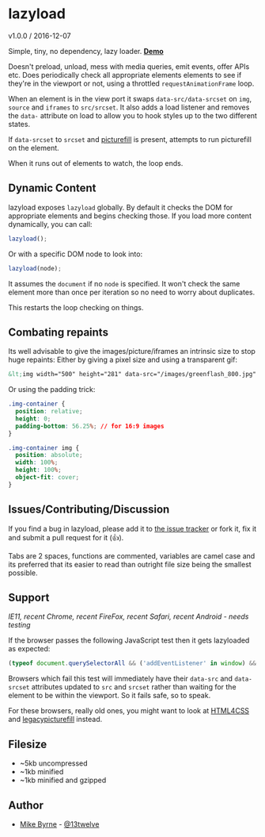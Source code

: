 # lazyload

v1.0.0 / 2016-12-07

Simple, tiny, no dependency, lazy loader. **[Demo](http://lazyload.dev.area17.com/)**

Doesn't preload, unload, mess with media queries, emit events, offer APIs etc.
Does periodically check all appropriate elements elements to see if they're in the viewport or not, using a throttled `requestAnimationFrame` loop.

When an element is in the view port it swaps `data-src/data-srcset` on `img`, `source` and `iframes` to `src/srcset`. It also adds a load listener and removes the `data-` attribute on load to allow you to hook styles up to the two different states.

If `data-srcset` to `srcset` and [picturefill](https://github.com/scottjehl/picturefill) is present, attempts to run picturefill on the element.

When it runs out of elements to watch, the loop ends.

## Dynamic Content

lazyload exposes `lazyload` globally. By default it checks the DOM for appropriate elements and begins checking those. If you load more content dynamically, you can call:

```JavaScript
lazyload();
```

Or with a specific DOM node to look into:

```JavaScript
lazyload(node);
```

It assumes the `document` if no `node` is specified. It won't check the same element more than once per iteration so no need to worry about duplicates.

This restarts the loop checking on things.

## Combating repaints

Its well advisable to give the images/picture/iframes an intrinsic size to stop huge repaints: Either by giving a pixel size and using a transparent gif:

```HTML
&lt;img width="500" height="281" data-src="/images/greenflash_800.jpg" src="data:image/gif;base64,R0lGODlhAQABAAAAACH5BAEKAAEALAAAAAABAAEAAAICTAEAOw=="&gt;
```

Or using the padding trick:

```CSS
.img-container {
  position: relative;
  height: 0;
  padding-bottom: 56.25%; // for 16:9 images
}

.img-container img {
  position: absolute;
  width: 100%;
  height: 100%;
  object-fit: cover;
}
```

## Issues/Contributing/Discussion

If you find a bug in lazyload, please add it to [the issue tracker](https://github.com/area17/lazyload/issues) or fork it, fix it and submit a pull request for it (👍).

Tabs are 2 spaces, functions are commented, variables are camel case and its preferred that its easier to read than outright file size being the smallest possible.

## Support

*IE11, recent Chrome, recent FireFox, recent Safari, recent Android - needs testing*

If the browser passes the following JavaScript test then it gets lazyloaded as expected:

```JavaScript
(typeof document.querySelectorAll && ('addEventListener' in window) && window.requestAnimationFrame && typeof document.body.getBoundingClientRect)
```

Browsers which fail this test will immediately have their `data-src` and `data-srcset` attributes updated to `src` and `srcset` rather than waiting for the element to be within the viewport. So it fails safe, so to speak.

For these browsers, really old ones, you might want to look at [HTML4CSS](https://github.com/area17/html4css) and [legacypicturefill](https://github.com/area17/legacypicturefill) instead.


## Filesize

* ~5kb uncompressed
* ~1kb minified
* ~1kb minified and gzipped

## Author

* [Mike Byrne](https://github.com/13twelve) - [@13twelve](https://twitter.com/13twelve)
